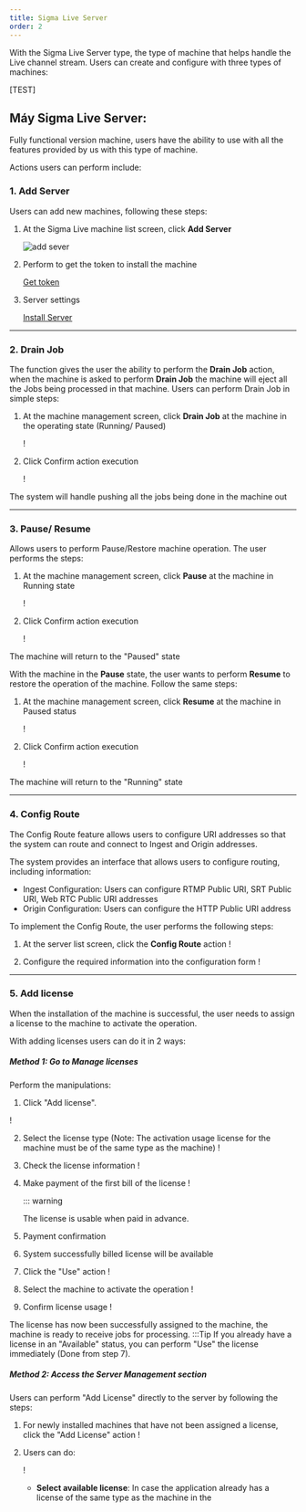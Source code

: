 ```yaml
---
title: Sigma Live Server
order: 2
---
```


With the Sigma Live Server type, the type of machine that helps handle the Live channel stream. Users can create and configure with three types of machines:

[TEST]

## Máy Sigma Live Server:

Fully functional version machine, users have the ability to use with all the features provided by us with this type of machine.

Actions users can perform include:

### 1. Add Server

Users can add new machines, following these steps:

1. At the Sigma Live machine list screen, click **Add Server**

   ![add sever](/images/media-server/user-guide/add-server-1.png)

2. Perform to get the token to install the machine

   [Get token](/en/sigma-media-server/03-getting-started/04-install-new-machine#lay-code-token-to-implement-install-machine)

3. Server settings

   [Install Server](../03-getting-started/04-install-new-machine#implement-set-machine)

***

### 2. Drain Job

The function gives the user the ability to perform the **Drain Job** action, when the machine is asked to perform **Drain Job** the machine will eject all the Jobs being processed in that machine. Users can perform Drain Job in simple steps:

1. At the machine management screen, click **Drain Job** at the machine in the operating state (Running/ Paused)

   ! 

2. Click Confirm action execution

   ! 

The system will handle pushing all the jobs being done in the machine out

***

### 3. Pause/ Resume

Allows users to perform Pause/Restore machine operation. The user performs the steps:

1. At the machine management screen, click **Pause** at the machine in Running state

   ! 

2. Click Confirm action execution

   ! 

The machine will return to the "Paused" state

With the machine in the **Pause** state, the user wants to perform **Resume** to restore the operation of the machine. Follow the same steps:

1. At the machine management screen, click **Resume** at the machine in Paused status

   ! 

2. Click Confirm action execution

   ! 

The machine will return to the "Running" state

***

### 4. Config Route

The Config Route feature allows users to configure URI addresses so that the system can route and connect to Ingest and Origin addresses.

The system provides an interface that allows users to configure routing, including information:

- Ingest Configuration: Users can configure RTMP Public URI, SRT Public URI, Web RTC Public URI addresses
- Origin Configuration: Users can configure the HTTP Public URI address

To implement the Config Route, the user performs the following steps:

1. At the server list screen, click the **Config Route** action
   ! 

2. Configure the required information into the configuration form
   ! 

***

### 5. Add license

When the installation of the machine is successful, the user needs to assign a license to the machine to activate the operation.

With adding licenses users can do it in 2 ways:

##### Method 1: Go to Manage licenses

Perform the manipulations:

1. Click "Add license".

! 

2. Select the license type (Note: The activation usage license for the machine must be of the same type as the machine)
   ! 

3. Check the license information
   ! 

4. Make payment of the first bill of the license
   ! 

   ::: warning

   The license is usable when paid in advance.

5. Payment confirmation

6. System successfully billed license will be available

7. Click the "Use" action
   ! 

8. Select the machine to activate the operation
   ! 

9. Confirm license usage
   ! 

The license has now been successfully assigned to the machine, the machine is ready to receive jobs for processing.
:::Tip
If you already have a license in an "Available" status, you can perform "Use" the license immediately (Done from step 7).

##### Method 2: Access the Server Management section

Users can perform "Add License" directly to the server by following the steps:

1. For newly installed machines that have not been assigned a license, click the "Add License" action
   ! 

2. Users can do:

   ! 

   - **Select available license**: In case the application already has a license of the same type as the machine in the

